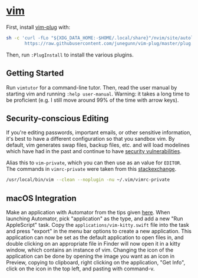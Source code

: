 # [vim](https://www.vim.org/)

First, install [vim-plug](https://github.com/junegunn/vim-plug) with:
```bash
sh -c 'curl -fLo "${XDG_DATA_HOME:-$HOME/.local/share}"/nvim/site/autoload/plug.vim --create-dirs \
       https://raw.githubusercontent.com/junegunn/vim-plug/master/plug.vim'
```

Then, run `:PlugInstall` to install the various plugins.

## Getting Started
Run `vimtutor` for a command-line tutor.
Then, read the user manual by starting vim and running `:help user-manual`.
Warning: it takes a long time to be proficient
(e.g. I still move around 99% of the time with arrow keys).

## Security-conscious Editing
If you're editing passwords, important emails, or other sensitive information,
it's best to have a different configuration so that you sandbox vim.
By default, vim generates swap files, backup files, etc. and will load
modelines which have had in the past and continue to have
[security vulnerabilities](https://lwn.net/Vulnerabilities/20249/).

Alias this to `vim-private`, which you can then use as an value for `EDITOR`.
The commands in `vimrc-private` were taken from this 
[stackexchange](https://vi.stackexchange.com/questions/6177/the-simplest-way-to-start-vim-in-private-mode).
```bash
/usr/local/bin/vim --clean --noplugin -nu ~/.vim/vimrc-private
```

## macOS Integration
Make an application with Automator from the tips given
[here](https://gregrs-uk.github.io/2018-11-01/open-files-neovim-iterm2-macos-finder/).
When launching Automator, pick "application" as the type,
and add a new "Run AppleScript" task.
Copy the `applications/vim-kitty.swift` file into the task and
press "export" in the menu bar options to create a new application.
This application can now be set as the default application to open files in,
and double clicking on an appropriate file in Finder will now open it in a
kitty window, which contains an instance of vim.
Changing the icon of the application can be done by opening the image you want
as an icon in Preview, copying to clipboard, right clicking on the application,
"Get Info", click on the icon in the top left, and pasting with command-v. 

